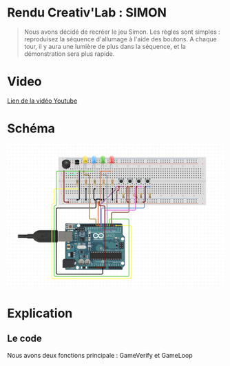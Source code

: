 # Rendu Creativ'Lab : SIMON 

> Nous avons décidé de recréer le jeu Simon. Les règles sont simples : reproduisez la séquence d'allumage à l'aide des boutons. A chaque tour, il y aura une lumière de plus dans la séquence, et la démonstration sera plus rapide.
# Video 

[Lien de la vidéo Youtube](https://youtu.be/6phwVDBONdY)

# Schéma

![image](./schémaSimon.png)

# Explication 

## Le code 
Nous avons deux fonctions principale : GameVerify et GameLoop







